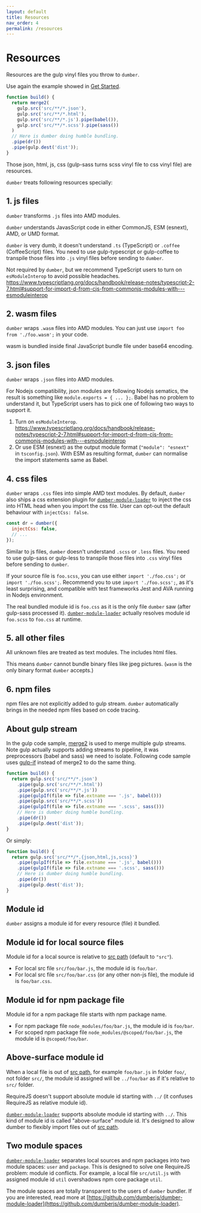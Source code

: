 ```yaml
---
layout: default
title: Resources
nav_order: 4
permalink: /resources
---
```


# Resources

Resources are the gulp vinyl files you throw to `dumber`.

Use again the example showed in [Get Started](get-started).

```js
function build() {
  return merge2(
    gulp.src('src/**/*.json'),
    gulp.src('src/**/*.html'),
    gulp.src('src/**/*.js').pipe(babel()),
    gulp.src('src/**/*.scss').pipe(sass())
  )
  // Here is dumber doing humble bundling.
  .pipe(dr())
  .pipe(gulp.dest('dist'));
}
```

Those json, html, js, css (gulp-sass turns scss vinyl file to css vinyl file) are resources.

`dumber` treats following resources specially:

## 1. js files

`dumber` transforms `.js` files into AMD modules.

`dumber` understands JavasScript code in either CommonJS, ESM (esnext), AMD, or UMD format.

`dumber` is very dumb, it doesn't understand `.ts` (TypeScript) or `.coffee` (CoffeeScript) files. You need to use gulp-typescript or gulp-coffee to transpile those files into `.js` vinyl files before sending to `dumber`.

Not required by `dumber`, but we recommend TypeScript users to turn on `esModuleInterop` to avoid possible headaches. https://www.typescriptlang.org/docs/handbook/release-notes/typescript-2-7.html#support-for-import-d-from-cjs-from-commonjs-modules-with---esmoduleinterop

## 2. wasm files

`dumber` wraps `.wasm` files into AMD modules. You can just use `import foo from './foo.wasm';` in your code.

wasm is bundled inside final JavaScript bundle file under base64 encoding.

## 3. json files

`dumber` wraps `.json` files into AMD modules.

For Nodejs compatibility, json modules are following Nodejs sematics, the result is something like `module.exports = { ... };`. Babel has no problem to understand it, but TypeScript users has to pick one of following two ways to support it.

1. Turn on `esModuleInterop`. https://www.typescriptlang.org/docs/handbook/release-notes/typescript-2-7.html#support-for-import-d-from-cjs-from-commonjs-modules-with---esmoduleinterop
2. Or use ESM (esnext) as the output module format (`"module": "esnext"` in `tsconfig.json`). With ESM as resulting format, `dumber` can normalise the import statements same as Babel.

## 4. css files

`dumber` wraps `.css` files into simple AMD text modules. By default, `dumber` also ships a css extension plugin for [`dumber-module-loader`](https://github.com/dumberjs/dumber-module-loader) to inject the css into HTML head when you import the css file. User can opt-out the default behaviour with `injectCss: false`.

```js
const dr = dumber({
  injectCss: false,
  // ...
});
```

Similar to js files, `dumber` doesn't understand `.scss` or `.less` files. You need to use gulp-sass or gulp-less to transpile those files into `.css` vinyl files before sending to `dumber`.

If your source file is `foo.scss`, you can use either `import './foo.css';` or `import './foo.scss';`. Recommend you to use `import './foo.scss';`, as it's least surprising, and compatible with test frameworks Jest and AVA running in Nodejs environment.

The real bundled module id is `foo.css` as it is the only file `dumber` saw (after gulp-sass processed it). [`dumber-module-loader`](https://github.com/dumberjs/dumber-module-loader) actually resolves module id `foo.scss` to `foo.css` at runtime.

## 5. all other files

All unknown files are treated as text modules. The includes html files.

This means `dumber` cannot bundle binary files like jpeg pictures. (`wasm` is the only binary format `dumber` accepts.)

## 6. npm files

npm files are not explicitly added to gulp stream. `dumber` automatically brings in the needed npm files based on code tracing.

## About gulp stream

In the gulp code sample, [merge2](https://github.com/teambition/merge2) is used to merge multiple gulp streams. Note gulp actually supports adding streams to pipeline, it was preprocessors (babel and sass) we need to isolate. Following code sample uses [gulp-if](https://github.com/robrich/gulp-if) instead of merge2 to do the same thing.

```js
function build() {
  return gulp.src('src/**/*.json')
    .pipe(gulp.src('src/**/*.html'))
    .pipe(gulp.src('src/**/*.js'))
    .pipe(gulpIf(file => file.extname === '.js', babel()))
    .pipe(gulp.src('src/**/*.scss'))
    .pipe(gulpIf(file => file.extname === '.scss', sass()))
    // Here is dumber doing humble bundling.
    .pipe(dr())
    .pipe(gulp.dest('dist'));
}
```

Or simply:

```js
function build() {
  return gulp.src('src/**/*.{json,html,js,scss}')
    .pipe(gulpIf(file => file.extname === '.js', babel()))
    .pipe(gulpIf(file => file.extname === '.scss', sass()))
    // Here is dumber doing humble bundling.
    .pipe(dr())
    .pipe(gulp.dest('dist'));
}
```

## Module id

`dumber` assigns a module id for every resource (file) it bundled.

## Module id for local source files

Module id for a local source is relative to [src path](./options/src) (default to `"src"`).
* For local src file `src/foo/bar.js`, the module id is `foo/bar`.
* For local src file `src/foo/bar.css` (or any other non-js file), the module id is `foo/bar.css`.

## Module id for npm package file

Module id for a npm package file starts with npm package name.

* For npm package file `node_modules/foo/bar.js`, the module id is `foo/bar`.
* For scoped npm package file `node_modules/@scoped/foo/bar.js`, the module id is `@scoped/foo/bar`.

## Above-surface module id

When a local file is out of [src path](./options/src), for example `foo/bar.js` in folder `foo/`, not folder `src/`, the module id assigned will be `../foo/bar` as if it's relative to `src/` folder.

RequireJS doesn't support absolute module id starting with `../` (it confuses RequireJS as relative module id).

[`dumber-module-loader`](https://github.com/dumberjs/dumber-module-loader) supports absolute module id starting with `../`. This kind of module id is called "above-surface" module id. It's designed to allow dumber to flexibly import files out of [src path](./options/src).

## Two module spaces

[`dumber-module-loader`](https://github.com/dumberjs/dumber-module-loader) separates local sources and npm packages into two module spaces: `user` and `package`. This is designed to solve one RequireJS problem: module id conflicts. For example, a local file `src/util.js` with assigned module id `util` overshadows npm core package `util`.

The module spaces are totally transparent to the users of `dumber` bundler. If you are interested, read more at [https://github.com/dumberjs/dumber-module-loader](https://github.com/dumberjs/dumber-module-loader).
